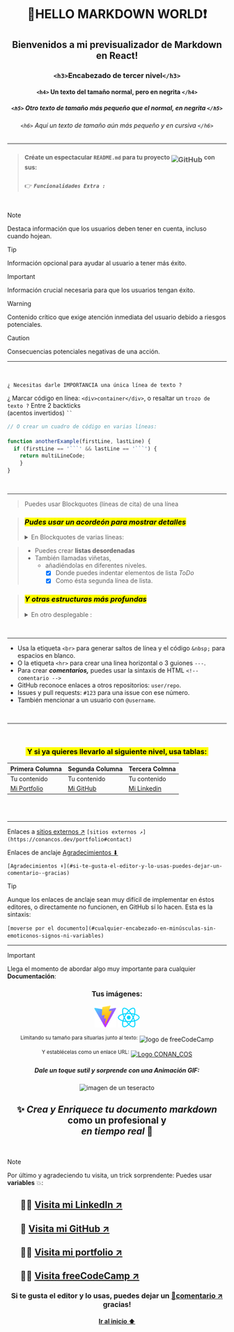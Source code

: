 <div align="center">

# 👋HELLO MARKDOWN WORLD❗

## Bienvenidos a mi previsualizador de Markdown en React!

### `<h3>`Encabezado de tercer nivel`</h3>`

#### `<h4>` Un texto del tamaño normal, pero en negrita `</h4>`

##### `<h5>` Otro texto de tamaño más pequeño que el normal, en negrita `</h5>`

###### `<h6>` _Aquí un texto de tamaño aún más pequeño y en cursiva_ `</h6>`</div>




<hr>

> ### <sup>Créate un espectacular **`README.md`** para tu proyecto </sup>![GitHub](https://img.shields.io/badge/GitHub-181717?style=for-the-badge&logo=github&logoColor=white) <sup>con sus:</sup>
> 👉 _**`Funcionalidades Extra :`**_
<br>

> [!NOTE]
> Destaca información que los usuarios deben tener en cuenta, incluso cuando hojean.
 
> [!TIP]
> Información opcional para ayudar al usuario a tener más éxito.

> [!IMPORTANT]
> Información crucial necesaria para que los usuarios tengan éxito.

> [!WARNING]
> Contenido crítico que exige atención inmediata del usuario debido a riesgos potenciales.

> [!CAUTION]
> Consecuencias potenciales negativas de una acción.


















<hr>
<br>

```
¿ Necesitas darle IMPORTANCIA una única línea de texto ?
```

¿ Marcar código en línea: `<div>container</div>`, o resaltar un `trozo de texto ?` Entre 2 backticks <br>(acentos invertidos) ` `` `

```javascript
// O crear un cuadro de código en varias líneas:

function anotherExample(firstLine, lastLine) {
  if (firstLine == '```' && lastLine == '```') {
    return multiLineCode;
    }
}
```








<br>
<hr>

> Puedes usar Blockquotes (líneas de cita) de una línea

>### <mark> _**Pudes usar un acordeón para mostrar detalles**_ </mark>
><details><summary>En Blockquotes de varias líneas:</summary> 
>
> ### Con listas de tareas "**ToDo**":
> - [X] Markdown te permite marcar texto en **negrita,** _cursiva_ o ~~texto tachado~~.
> - [X] O marcar el texto combinando <u>**~~_TODOS LOS MODOS_~~**</u>.
> - [ ] Lamentablemente no puedes usar HTML para `<u>subrayados</u>`.
>
></details>
>




> * Puedes crear **listas desordenadas**
> * También llamadas viñetas,
>    * añadiéndolas en diferentes niveles.
>       * [X] Donde puedes indentar elementos de lista _ToDo_
>       * [x] Como ésta segunda línea de lista.




>### <mark> _Y otras estructuras más profundas_ </mark>
><details><summary>En otro desplegable :</summary>
>
>>     - Nivel 1
>>>     - Nivel 2
>>>>     - Nivel 3
>>>>>     - más niveles
>>>>>>     - más profundos.
>
></details>
>




<br>
<hr>

- Usa la etiqueta `<br>` para generar saltos de línea y el código `&nbsp;` para espacios en blanco.
- O la etiqueta `<hr>` para crear una linea horizontal o 3 guiones `---`.
- Para crear <em><strong>comentarios,</strong></em> puedes usar la sintaxis de HTML <!-- comentario de una o varias líneas. -->`<!-- comentario -->`
- GitHub reconoce enlaces a otros repositorios: `user/repo`.
- Issues y pull requests: `#123` para una issue con ese número.
- También mencionar a un usuario con `@username`.

<br>
<hr>

<div align="center">

<br>

### <mark>&nbsp;Y si ya quieres llevarlo al siguiente nivel, usa **tablas:&nbsp;**</mark>

| Primera Columna | Segunda Columna | Tercera Colmna |
| --- | --- | --- |
| Tu contenido | Tu contenido | Tu contenido |
| [Mi Portfolio][conancos.dev] | [Mi GitHub][mi-GitHub] | [Mi Linkedin][mi-LinkedIn] |

</div>



<br><br>
<hr color="lime">
 
  Enlaces a [sitios externos ↗](https://conancos.dev/portfolio#contact "CONAN_COS.DEV") `[sitios externos ↗](https://conancos.dev/portfolio#contact)`
  
  Enlaces de anclaje [Agradecimientos ⬇](#si-te-gusta-el-editor-y-lo-usas-puedes-dejar-un-comentario--gracias "❤ se agradece")

```
[Agradecimientos ⬇](#si-te-gusta-el-editor-y-lo-usas-puedes-dejar-un-comentario--gracias)
```

> [!TIP]
> Aunque los enlaces de anclaje sean muy difícil de implementar en éstos editores, o directamente no funcionen, en GitHub sí lo hacen. Esta es la sintaxis:
>
>`[moverse por el documento](#cualquier-encabezado-en-minúsculas-sin-emoticonos-signos-ni-variables)`



<hr color="lime">

> [!IMPORTANT]
> Llega el momento de abordar algo muy importante para cualquier **Documentación**:

<div align="center">

### Tus imágenes:

<img src='./public/vite.svg' alt="logo de Vite1" width="50px"/> <img src="./public/react.svg" alt="logo de Vite2" width="50px" />

<sup>Limitando su tamaño para situarlas junto al texto:</sup> <img src="https://cdn.freecodecamp.org/testable-projects-fcc/images/fcc_secondary.svg" width="200px" alt="logo de freeCodeCamp" />

<sup>Y establécelas como un enlace URL:</mark></sup> [![Logo CONAN_COS](https://conancos.dev/next/logica-js/CashRegister/images/logo-conancos.png)](https://conancos.dev/portfolio#contact)

##### Dale un toque sutil y sorprende con una **Animación** GIF:

![imagen de un teseracto](./Teseracto.gif)





## ✨ _Crea y Enriquece tu documento markdown_ como un profesional y <br> _en tiempo real_ 🔴









</div>

<br>

> [!NOTE]
> Por último y agradeciendo tu visita, un trick sorprendente: Puedes usar **variables** 💥:


## &nbsp;&nbsp;&nbsp;&nbsp;&nbsp; 👨‍🎓 [Visita mi LinkedIn ↗][mi-LinkedIn]
## &nbsp;&nbsp;&nbsp;&nbsp;&nbsp; 🚀 [Visita mi GitHub ↗][mi-GitHub]
## &nbsp;&nbsp;&nbsp;&nbsp;&nbsp; 👨‍💻 [Visita mi portfolio ↗][conancos.dev]
## &nbsp;&nbsp;&nbsp;&nbsp;&nbsp; 👩‍🏫 [Visita freeCodeCamp ↗][freeCodeCamp]
<div align="center">

### Si te gusta el editor y lo usas, puedes dejar un [💖comentario ↗][mi-LinkedIn] gracias!
</div>

<div align="center">

#### [Ir al inicio ⬆ ](#bienvenidos-a-mi-previsualizador-de-markdown-en-react "Subir al principio")

</div>




<!-- Variables -->

[conancos.dev]: https://conancos.dev/portfolio "conancos.dev"
[mi-GitHub]: https://github.com/conancos "A GitHub"
[mi-LinkedIn]: https://www.linkedin.com/in/joaquin-martinez-cortes/ "A LinkedIn"
[freeCodeCamp]: https://freecodecamp.org/espanol "A freeCodeCamp"
